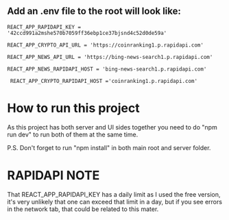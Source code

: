 ## Add an .env file to the root will look like:

`REACT_APP_RAPIDAPI_KEY =  '42ccd991a2mshe570b7059ff36ebp1ce37bjsnd4c52d0de59a'`

`REACT_APP_CRYPTO_API_URL = 'https://coinranking1.p.rapidapi.com'`

 `REACT_APP_NEWS_API_URL = 'https://bing-news-search1.p.rapidapi.com'`

 `REACT_APP_NEWS_RAPIDAPI_HOST = 'bing-news-search1.p.rapidapi.com'`

` REACT_APP_CRYPTO_RAPIDAPI_HOST ='coinranking1.p.rapidapi.com'`

# How to run this project

As this project has both server and UI sides together you need to do "npm run dev" to run both of them at the same time.

P.S. Don't forget to run "npm install" in both main root and server folder.

# RAPIDAPI NOTE
That REACT_APP_RAPIDAPI_KEY has a daily limit as I used the free version, it's very unlikely that one can exceed that limit in a day, but if you see errors in the network tab, that could be related to this mater.

